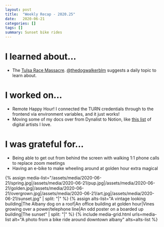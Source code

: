 ```yaml
---
layout: post
title:  "Weekly Recap - 2020.25"
date:   2020-06-21
categories: []
tags: []
summary: Sunset bike rides
---
```


# I learned about... #
- The [Tulsa Race Massacre](https://en.wikipedia.org/wiki/Tulsa_race_massacre). [@thedogwalkerblm](https://instagram.com/thedogwalkerblm) suggests a daily topic to learn about.

# I worked on... #
- Remote Happy Hour! I connected the TURN credentials through to the frontend via environment variables, and it just works!
- Moving some of my docs over from Dynalist to Notion, like [this list](https://www.notion.so/4f05e23cd87843d4a3d64858c65e31af?v=25c87e95e11c426b905462b3a75d65ce) of digital artists I love.

# I was grateful for... #
- Being able to get out from behind the screen with walking 1:1 phone calls to replace zoom meetings
- Having an e-bike to make wheeling around at golden hour extra magical

{% assign media-list="/assets/media/2020-06-21/spring.jpg|/assets/media/2020-06-21/pup.jpg|/assets/media/2020-06-21/golden.jpg|/assets/media/2020-06-21/overgrown.jpg|/assets/media/2020-06-21/art.jpg|/assets/media/2020-06-21/sunset.jpg" | split: "|" %}
{% assign alts-list="A vintage looking building|The Albany dog on a roof|An office building at golden hour|Vines growing over a power/telephone line|An odd poster on a boarded up building|The sunset" | split: "|" %}
{% include media-grid.html urls=media-list alt="A photo from a bike ride around downtown albany" alts=alts-list %}